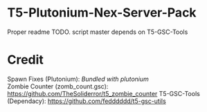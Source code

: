 # T5-Plutonium-Nex-Server-Pack

Proper readme TODO.
script master depends on T5-GSC-Tools

# Credit
Spawn Fixes (Plutonium): <i>Bundled with plutonium</i></br>
Zombie Counter (zomb_count.gsc): https://github.com/TheSoliderror/t5_zombie_counter
T5-GSC-Tools (Dependacy): https://github.com/fedddddd/t5-gsc-utils
